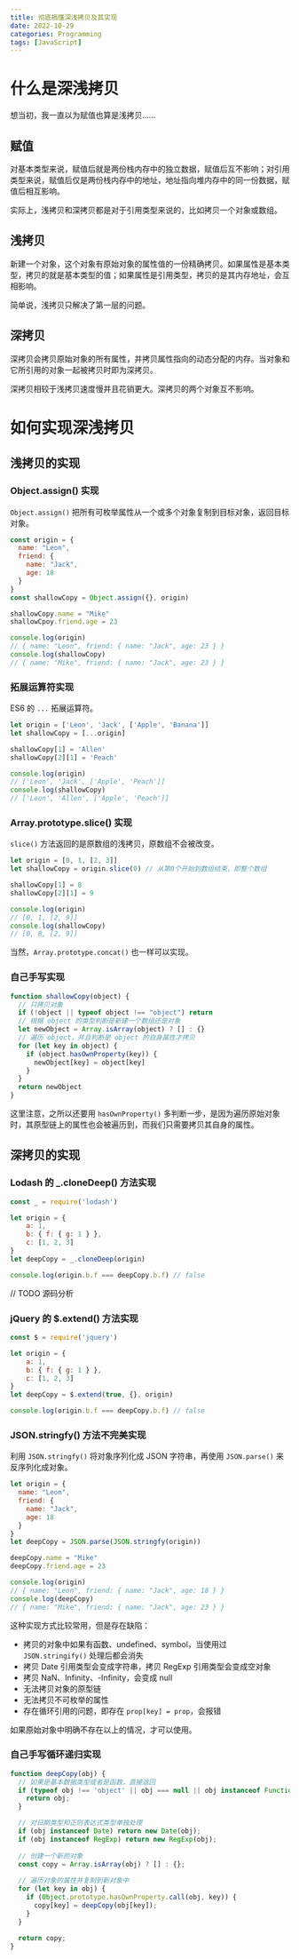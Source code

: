 ```yaml
---
title: 彻底搞懂深浅拷贝及其实现
date: 2022-10-29
categories: Programming
tags: [JavaScript]
---
```


# 什么是深浅拷贝

想当初，我一直以为赋值也算是浅拷贝……

## 赋值

对基本类型来说，赋值后就是两份栈内存中的独立数据，赋值后互不影响；对引用类型来说，赋值后仅是两份栈内存中的地址，地址指向堆内存中的同一份数据，赋值后相互影响。

实际上，浅拷贝和深拷贝都是对于引用类型来说的，比如拷贝一个对象或数组。

## 浅拷贝

新建一个对象，这个对象有原始对象的属性值的一份精确拷贝。如果属性是基本类型，拷贝的就是基本类型的值；如果属性是引用类型，拷贝的是其内存地址，会互相影响。

简单说，浅拷贝只解决了第一层的问题。

## 深拷贝

深拷贝会拷贝原始对象的所有属性，并拷贝属性指向的动态分配的内存。当对象和它所引用的对象一起被拷贝时即为深拷贝。

深拷贝相较于浅拷贝速度慢并且花销更大。深拷贝的两个对象互不影响。

# 如何实现深浅拷贝

## 浅拷贝的实现

### Object.assign() 实现

`Object.assign()` 把所有可枚举属性从一个或多个对象复制到目标对象，返回目标对象。

```js
const origin = {
  name: "Leon",
  friend: {
    name: "Jack",
    age: 18
  }
}
const shallowCopy = Object.assign({}, origin)

shallowCopy.name = "Mike"
shallowCpoy.friend.age = 23

console.log(origin)
// { name: "Leon", friend: { name: "Jack", age: 23 } }
console.log(shallowCopy)
// { name: "Mike", friend: { name: "Jack", age: 23 } }
```

### 拓展运算符实现

ES6 的 `...` 拓展运算符。

```js
let origin = ['Leon', 'Jack', ['Apple', 'Banana']]
let shallowCopy = [...origin]

shallowCopy[1] = 'Allen'
shallowCopy[2][1] = 'Peach'

console.log(origin)
// ['Leon', 'Jack', ['Apple', 'Peach']]
console.log(shallowCopy)
// ['Leon', 'Allen', ['Apple', 'Peach']]
```

### Array.prototype.slice() 实现

`slice()` 方法返回的是原数组的浅拷贝，原数组不会被改变。

```js
let origin = [0, 1, [2, 3]]
let shallowCopy = origin.slice(0) // 从第0个开始到数组结束，即整个数组

shallowCopy[1] = 8
shallowCopy[2][1] = 9

console.log(origin)
// [0, 1, [2, 9]]
console.log(shallowCopy)
// [0, 8, [2, 9]]
```

当然，`Array.prototype.concat()` 也一样可以实现。

### 自己手写实现

```js
function shallowCopy(object) {
  // 只拷贝对象
  if (!object || typeof object !== "object") return
  // 根据 object 的类型判断是新建一个数组还是对象
  let newObject = Array.isArray(object) ? [] : {}
  // 遍历 object，并且判断是 object 的自身属性才拷贝
  for (let key in object) {
    if (object.hasOwnProperty(key)) {
      newObject[key] = object[key]
    }
  }
  return newObject
}
```

这里注意，之所以还要用 `hasOwnProperty()` 多判断一步，是因为遍历原始对象时，其原型链上的属性也会被遍历到，而我们只需要拷贝其自身的属性。

## 深拷贝的实现

### Lodash 的 _.cloneDeep() 方法实现

```js
const _ = require('lodash')

let origin = {
    a: 1,
    b: { f: { g: 1 } },
    c: [1, 2, 3]
}
let deepCopy = _.cloneDeep(origin)

console.log(origin.b.f === deepCopy.b.f) // false
```

// TODO 源码分析

### jQuery 的 $.extend() 方法实现

```js
const $ = require('jquery')

let origin = {
    a: 1,
    b: { f: { g: 1 } },
    c: [1, 2, 3]
}
let deepCopy = $.extend(true, {}, origin)

console.log(origin.b.f === deepCopy.b.f) // false
```

### JSON.stringfy() 方法不完美实现

利用 `JSON.stringfy()` 将对象序列化成 JSON 字符串，再使用 `JSON.parse()` 来反序列化成对象。

```js
let origin = {
  name: "Leon",
  friend: {
    name: "Jack",
    age: 18
  }
}
let deepCopy = JSON.parse(JSON.stringfy(origin))

deepCopy.name = "Mike"
deepCopy.friend.age = 23

console.log(origin)
// { name: "Leon", friend: { name: "Jack", age: 18 } }
console.log(deepCopy)
// { name: "Mike", friend: { name: "Jack", age: 23 } }
```

这种实现方式比较常用，但是存在缺陷：

- 拷贝的对象中如果有函数、undefined、symbol，当使用过 `JSON.stringify()` 处理后都会消失
- 拷贝 Date 引用类型会变成字符串，拷贝 RegExp 引用类型会变成空对象
- 拷贝 NaN、Infinity、-Infinity，会变成 null
- 无法拷贝对象的原型链
- 无法拷贝不可枚举的属性
- 存在循环引用的问题，即存在 `prop[key] = prop`，会报错

如果原始对象中明确不存在以上的情况，才可以使用。

### 自己手写循环递归实现

```js
function deepCopy(obj) {
  // 如果是基本数据类型或者是函数，直接返回
  if (typeof obj !== 'object' || obj === null || obj instanceof Function) {
    return obj;
  }

  // 对日期类型和正则表达式类型单独处理
  if (obj instanceof Date) return new Date(obj);
  if (obj instanceof RegExp) return new RegExp(obj);
  
  // 创建一个新的对象
  const copy = Array.isArray(obj) ? [] : {};
  
  // 遍历对象的属性并复制到新对象中
  for (let key in obj) {
    if (Object.prototype.hasOwnProperty.call(obj, key)) {
      copy[key] = deepCopy(obj[key]);
    }
  }
  
  return copy;
}
```